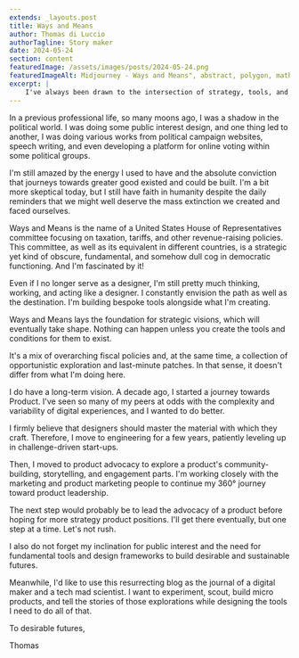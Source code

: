 ```yaml
---
extends: _layouts.post
title: Ways and Means
author: Thomas di Luccio
authorTagline: Story maker
date: 2024-05-24
section: content
featuredImage: /assets/images/posts/2024-05-24.png
featuredImageAlt: Midjourney - Ways and Means", abstract, polygon, mathematical, eerie, pure, minimalist, joyful, hopeful, pop art, neon
excerpt: |
    I've always been drawn to the intersection of strategy, tools, and creation. From political campaigns to product advocacy, my journey has been about mastering the craft and shaping the means to build something meaningful. Now, this blog will be my lab—a space to experiment, build, and tell stories. One step at a time, toward product leadership and desirable futures.
---
```


In a previous professional life, so many moons ago, I was a shadow in the political world. I was doing some public interest design, and one thing led to another, I was doing various works from political campaign websites, speech writing, and even developing a platform for online voting within some political groups.

I'm still amazed by the energy I used to have and the absolute conviction that journeys towards greater good existed and could be built. I'm a bit more skeptical today, but I still have faith in humanity despite the daily reminders that we might well deserve the mass extinction we created and faced ourselves.

Ways and Means is the name of a United States House of Representatives committee focusing on taxation, tariffs, and other revenue-raising policies. This committee, as well as its equivalent in different countries, is a strategic yet kind of obscure, fundamental, and somehow dull cog in democratic functioning. And I'm fascinated by it!

Even if I no longer serve as a designer, I'm still pretty much thinking, working, and acting like a designer. I constantly envision the path as well as the destination. I'm building bespoke tools alongside what I'm creating.

Ways and Means lays the foundation for strategic visions, which will eventually take shape. Nothing can happen unless you create the tools and conditions for them to exist.

It's a mix of overarching fiscal policies and, at the same time, a collection of opportunistic exploration and last-minute patches. In that sense, it doesn't differ from what I'm doing here.

I do have a long-term vision. A decade ago, I started a journey towards Product. I've seen so many of my peers at odds with the complexity and variability of digital experiences, and I wanted to do better.

I firmly believe that designers should master the material with which they craft. Therefore, I move to engineering for a few years, patiently leveling up in challenge-driven start-ups.

Then, I moved to product advocacy to explore a product's community-building, storytelling, and engagement parts. I'm working closely with the marketing and product marketing people to continue my 360° journey toward product leadership.

The next step would probably be to lead the advocacy of a product before hoping for more strategy product positions. I'll get there eventually, but one step at a time. Let's not rush.

I also do not forget my inclination for public interest and the need for fundamental tools and design frameworks to build desirable and sustainable futures.

Meanwhile, I'd like to use this resurrecting blog as the journal of a digital maker and a tech mad scientist. I want to experiment, scout, build micro products, and tell the stories of those explorations while designing the tools I need to do all of that.

To desirable futures,

Thomas
